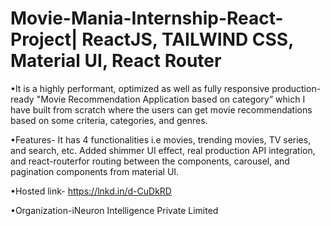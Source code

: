 # Movie-Mania-Internship-React-Project| ReactJS, TAILWIND CSS, Material UI, React Router

•It is a highly performant, optimized as well as fully responsive
production-ready "Movie Recommendation Application based on
category” which I have built from scratch where the users can get
movie recommendations based on some criteria, categories, and
genres.

•Features- It has 4 functionalities i.e movies, trending movies, TV
series, and search, etc. Added shimmer UI effect, real production API
integration, and react-routerfor routing between the components,
carousel, and pagination components from material UI.

•Hosted link- https://lnkd.in/d-CuDkRD

•Organization-iNeuron Intelligence Private Limited
